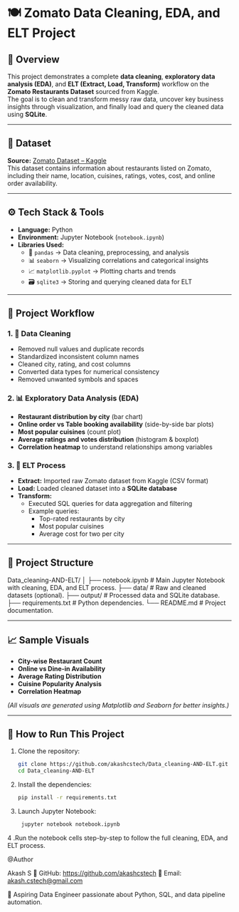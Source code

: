 # 🍽️ Zomato Data Cleaning, EDA, and ELT Project

## 📖 Overview
This project demonstrates a complete **data cleaning**, **exploratory data analysis (EDA)**, and **ELT (Extract, Load, Transform)** workflow on the **Zomato Restaurants Dataset** sourced from Kaggle.  
The goal is to clean and transform messy raw data, uncover key business insights through visualization, and finally load and query the cleaned data using **SQLite**.

---

## 🔗 Dataset
**Source:** [Zomato Dataset – Kaggle](https://www.kaggle.com/datasets/rishikeshkonapure/zomato/data)  
This dataset contains information about restaurants listed on Zomato, including their name, location, cuisines, ratings, votes, cost, and online order availability.

---

## ⚙️ Tech Stack & Tools
- **Language:** Python  
- **Environment:** Jupyter Notebook (`notebook.ipynb`)
- **Libraries Used:**
  - 🐼 `pandas` → Data cleaning, preprocessing, and analysis  
  - 📊 `seaborn` → Visualizing correlations and categorical insights  
  - 📈 `matplotlib.pyplot` → Plotting charts and trends  
  - 🗃️ `sqlite3` → Storing and querying cleaned data for ELT  

---

## 🧠 Project Workflow

### 1. 🧹 Data Cleaning
- Removed null values and duplicate records  
- Standardized inconsistent column names  
- Cleaned city, rating, and cost columns  
- Converted data types for numerical consistency  
- Removed unwanted symbols and spaces  

### 2. 📊 Exploratory Data Analysis (EDA)
- **Restaurant distribution by city** (bar chart)  
- **Online order vs Table booking availability** (side-by-side bar plots)  
- **Most popular cuisines** (count plot)  
- **Average ratings and votes distribution** (histogram & boxplot)  
- **Correlation heatmap** to understand relationships among variables  

### 3. 🔄 ELT Process
- **Extract:** Imported raw Zomato dataset from Kaggle (CSV format)  
- **Load:** Loaded cleaned dataset into a **SQLite database**  
- **Transform:**  
  - Executed SQL queries for data aggregation and filtering  
  - Example queries:  
    - Top-rated restaurants by city  
    - Most popular cuisines  
    - Average cost for two per city  

---

## 📁 Project Structure
Data_cleaning-AND-ELT/
│
├── notebook.ipynb # Main Jupyter Notebook with cleaning, EDA, and ELT process.
├── data/ # Raw and cleaned datasets (optional).
├── output/ # Processed data and SQLite database.
├── requirements.txt # Python dependencies.
└── README.md # Project documentation.



---

## 📈 Sample Visuals
- **City-wise Restaurant Count**
- **Online vs Dine-in Availability**
- **Average Rating Distribution**
- **Cuisine Popularity Analysis**
- **Correlation Heatmap**

*(All visuals are generated using Matplotlib and Seaborn for better insights.)*

---

## 🚀 How to Run This Project
1. Clone the repository:
   ```bash
   git clone https://github.com/akashcstech/Data_cleaning-AND-ELT.git
   cd Data_cleaning-AND-ELT
2. Install the dependencies:
    ```bash
    pip install -r requirements.txt


3. Launch Jupyter Notebook:

   ```bash
    jupyter notebook notebook.ipynb

4 .Run the notebook cells step-by-step to follow the full cleaning, EDA, and ELT process.

@Author

Akash S
🔗 GitHub: https://github.com/akashcstech
🔗 Email: akash.cstech@gmail.com

💼 Aspiring Data Engineer passionate about Python, SQL, and data pipeline automation.

